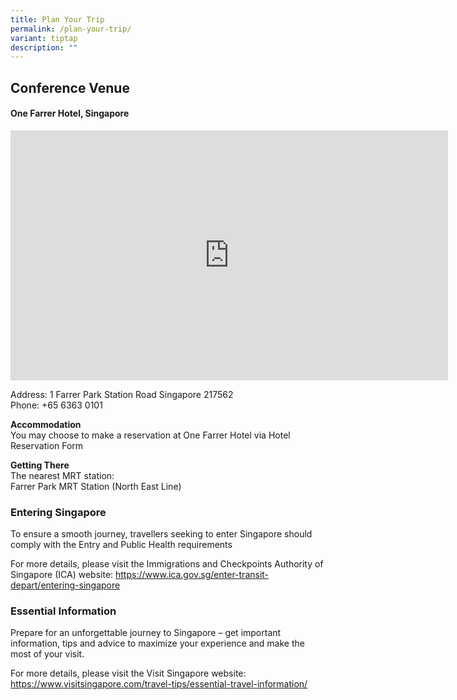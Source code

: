 ```yaml
---
title: Plan Your Trip
permalink: /plan-your-trip/
variant: tiptap
description: ""
---
```

<h2><strong>Conference Venue</strong></h2>
<h4>One Farrer Hotel, Singapore</h4>
<div class="iframe-wrapper">
<iframe style="border:0;" height="400" width="700" allowfullscreen="true" frameborder="0" src="https://www.google.com/maps/embed?pb=!1m18!1m12!1m3!1d3988.771462447102!2d103.85179827660612!3d1.3125456986750113!2m3!1f0!2f0!3f0!3m2!1i1024!2i768!4f13.1!3m3!1m2!1s0x31da19c677cf7f6f%3A0xc21ef0b48ffd7759!2sOne%20Farrer%20Hotel!5e0!3m2!1sen!2ssg!4v1722127970505!5m2!1sen!2ssg"></iframe>
</div>
<p>Address: 1 Farrer Park Station Road Singapore 217562
<br>Phone: +65 6363 0101</p>
<p><strong>Accommodation</strong>
<br>You may choose to make a reservation at One Farrer Hotel via Hotel Reservation
Form</p>
<p><strong>Getting There</strong>
<br>The nearest MRT station:
<br>Farrer Park MRT Station (North East Line)</p>
<h3><strong>Entering Singapore</strong></h3>
<p>To ensure a smooth journey, travellers seeking to enter Singapore should
comply with the Entry and Public Health requirements</p>
<p>For more details, please visit the Immigrations and Checkpoints Authority
of Singapore (ICA) website: <a href="https://www.ica.gov.sg/enter-transit-depart/entering-singapore" rel="noopener noreferrer nofollow" target="_blank"><u>https://www.ica.gov.sg/enter-transit-depart/entering-singapore</u></a>
</p>
<h3><strong>Essential Information</strong></h3>
<p>Prepare for an unforgettable journey to Singapore – get important information,
tips and advice to maximize your experience and make the most of your visit.</p>
<p>For more details, please visit the Visit Singapore website: <a href="https://www.visitsingapore.com/travel-tips/essential-travel-information/" rel="noopener noreferrer nofollow" target="_blank">https://www.visitsingapore.com/travel-tips/essential-travel-information/</a>
</p>
<p></p>